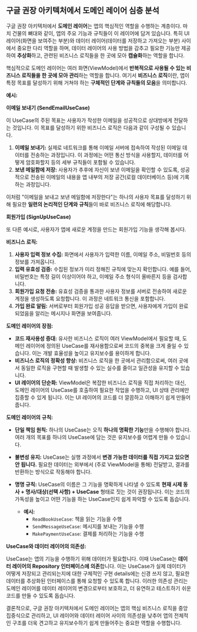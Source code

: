 ## 구글 권장 아키텍처에서 도메인 레이어 심층 분석

구글 권장 아키텍처에서 **도메인 레이어**는 앱의 핵심적인 역할을 수행하는 계층이다. 마치 건물의 뼈대와 같이, 앱의 주요 기능과 규칙들이 이 레이어에 담겨 있습니다. 특히 UI 레이어(화면을 보여주는 부분)와 데이터 레이어(데이터를 저장하고 가져오는 부분) 사이에서 중요한 다리 역할을 하며, 데이터 레이어의 사용 방법을 감추고 필요한 기능만 제공하여 **추상화**하고, 관련된 비즈니스 로직들을 한 곳에 모아 **캡슐화**하는 역할을 합니다.

핵심적으로 도메인 레이어는 여러 화면(ViewModel)에서 **반복적으로 사용될 수 있는 비즈니스 로직들을 한 곳에 모아 관리**하는 역할을 합니다. 여기서 **비즈니스 로직**이란, 앱이 특정 목표를 달성하기 위해 거쳐야 하는 **구체적인 단계와 규칙들의 모음**을 의미합니다.

**예시:**

**이메일 보내기 (SendEmailUseCase)**

이 UseCase의 주된 목표는 사용자가 작성한 이메일을 성공적으로 상대방에게 전달하는 것입니다. 이 목표를 달성하기 위한 비즈니스 로직은 다음과 같이 구성될 수 있습니다.

1.  **이메일 보내기:** 실제로 네트워크를 통해 이메일 서버에 접속하여 작성된 이메일 데이터를 전송하는 과정입니다. 이 과정에는 어떤 통신 방식을 사용할지, 데이터를 어떻게 암호화할지 등의 세부 규칙들이 포함될 수 있습니다.
2.  **보낸 메일함에 저장:** 사용자가 추후에 자신이 보낸 이메일을 확인할 수 있도록, 성공적으로 전송된 이메일의 내용을 앱 내부의 저장 공간(로컬 데이터베이스 등)에 기록하는 과정입니다.

이처럼 "이메일을 보내고 보낸 메일함에 저장한다"는 하나의 사용자 목표를 달성하기 위해 필요한 **일련의 논리적인 단계와 규칙**들이 바로 비즈니스 로직에 해당합니다.

**회원가입 (SignUpUseCase)**

또 다른 예시로, 사용자가 앱에 새로운 계정을 만드는 회원가입 기능을 생각해 봅시다.

**비즈니스 로직:**

1.  **사용자 입력 정보 수집:** 화면에서 사용자가 입력한 이름, 이메일 주소, 비밀번호 등의 정보를 가져옵니다.
2.  **입력 유효성 검증:** 수집된 정보가 미리 정해진 규칙에 맞는지 확인합니다. 예를 들어, 비밀번호는 특정 길이 이상이어야 하고, 이메일 주소 형식이 올바른지 등을 검사합니다.
3.  **회원가입 요청 전송:** 유효성 검증을 통과한 사용자 정보를 서버로 전송하여 새로운 계정을 생성하도록 요청합니다. 이 과정은 네트워크 통신을 포함합니다.
4.  **가입 완료 알림:** 서버로부터 회원가입 성공 응답을 받으면, 사용자에게 가입이 완료되었음을 알리는 메시지나 화면을 보여줍니다.

**도메인 레이어의 장점:**

* **코드 재사용성 증대:** 유사한 비즈니스 로직이 여러 ViewModel에서 필요할 때, 도메인 레이어에 정의된 UseCase를 재사용함으로써 코드의 중복을 크게 줄일 수 있습니다. 이는 개발 효율성을 높이고 유지보수를 용이하게 합니다.
* **비즈니스 로직의 정확성 향상:** 비즈니스 로직을 한 곳에서 관리함으로써, 여러 곳에서 동일한 로직을 구현할 때 발생할 수 있는 실수를 줄이고 일관성을 유지할 수 있습니다.
* **UI 레이어의 단순화:** ViewModel은 복잡한 비즈니스 로직을 직접 처리하는 대신, 도메인 레이어의 UseCase를 호출하여 필요한 작업을 수행하고, UI 상태 관리에만 집중할 수 있게 됩니다. 이는 UI 레이어의 코드를 더 깔끔하고 이해하기 쉽게 만들어 줍니다.

**도메인 레이어의 규칙:**

* **단일 책임 원칙:** 하나의 UseCase는 오직 **하나의 명확한 기능**만을 수행해야 합니다. 여러 개의 목표를 하나의 UseCase에 담는 것은 유지보수를 어렵게 만들 수 있습니다.
* **불변성 유지:** UseCase는 실행 과정에서 **변경 가능한 데이터를 직접 가지고 있으면 안 됩니다.** 필요한 데이터는 외부에서 (주로 ViewModel을 통해) 전달받고, 결과를 반환하는 방식으로 작동해야 합니다.
* **명명 규칙:** UseCase의 이름은 그 기능을 명확하게 나타낼 수 있도록 **현재 시제 동사 + 명사/대상(선택 사항) + UseCase** 형태로 짓는 것이 권장됩니다. 이는 코드의 가독성을 높이고 어떤 기능을 하는 UseCase인지 쉽게 파악할 수 있도록 돕습니다.

    * **예시:**
        * `ReadBookUseCase`: 책을 읽는 기능을 수행
        * `SendMessageUseCase`: 메시지를 보내는 기능을 수행
        * `MakePaymentUseCase`: 결제를 처리하는 기능을 수행

**UseCase와 데이터 레이어의 의존성:**

UseCase는 앱의 기능을 수행하기 위해 데이터가 필요합니다. 이때 UseCase는 **데이터 레이어의 Repository 인터페이스에 의존**합니다. 이는 UseCase가 실제 데이터가 어떻게 저장되고 관리되는지에 대한 구체적인 구현 details에는 신경 쓰지 않고, 필요한 데이터를 추상화된 인터페이스를 통해 요청할 수 있도록 합니다. 이러한 의존성 관리는 도메인 레이어를 데이터 레이어의 변경으로부터 보호하고, 더 유연하고 테스트하기 쉬운 코드를 만들 수 있도록 돕습니다.

결론적으로, 구글 권장 아키텍처에서 도메인 레이어는 앱의 핵심 비즈니스 로직을 중앙 집중식으로 관리하고, UI 레이어와 데이터 레이어 사이의 의존성을 낮추어 앱의 전체적인 구조를 더욱 견고하고 유지보수하기 쉽게 만들어주는 중요한 역할을 수행합니다.
